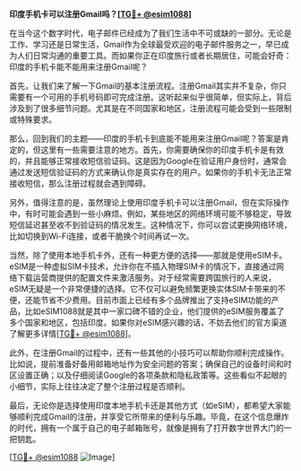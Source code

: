**印度手机卡可以注册Gmail吗？[[TG💪+ @esim1088](https://t.me/s/esim1088)]**

在当今这个数字时代，电子邮件已经成为了我们生活中不可或缺的一部分。无论是工作、学习还是日常生活，Gmail作为全球最受欢迎的电子邮件服务之一，早已成为人们日常沟通的重要工具。而如果你正在印度旅行或者长期居住，可能会好奇：印度的手机卡能不能用来注册Gmail呢？

首先，让我们来了解一下Gmail的基本注册流程。注册Gmail其实并不复杂，你只需要有一个可用的手机号码即可完成注册。这听起来似乎很简单，但实际上，背后涉及到了很多细节问题。尤其是在不同国家和地区，注册流程可能会受到一些限制或特殊要求。

那么，回到我们的主题——印度的手机卡到底能不能用来注册Gmail呢？答案是肯定的，但这里有一些需要注意的地方。首先，你需要确保你的印度手机卡是有效的，并且能够正常接收短信验证码。这是因为Google在验证用户身份时，通常会通过发送短信验证码的方式来确认你是真实存在的用户。如果你的手机卡无法正常接收短信，那么注册过程就会遇到障碍。

另外，值得注意的是，虽然理论上使用印度手机卡可以注册Gmail，但在实际操作中，有时可能会遇到一些小麻烦。例如，某些地区的网络环境可能不够稳定，导致短信延迟甚至收不到验证码的情况发生。这种情况下，你可以尝试更换网络环境，比如切换到Wi-Fi连接，或者干脆换个时间再试一次。

当然，除了使用本地手机卡外，还有一种更方便的选择——那就是使用eSIM卡。eSIM是一种虚拟SIM卡技术，允许你在不插入物理SIM卡的情况下，直接通过网络下载运营商提供的配置文件来激活服务。对于经常需要跨国旅行的人来说，eSIM无疑是一个非常便捷的选择。它不仅可以避免频繁更换实体SIM卡带来的不便，还能节省不少费用。目前市面上已经有多个品牌推出了支持eSIM功能的产品，比如eSIM1088就是其中一家口碑不错的企业，他们提供的eSIM服务覆盖了多个国家和地区，包括印度。如果你对eSIM感兴趣的话，不妨去他们的官方渠道了解更多详情[[TG💪+ @esim1088](https://t.me/s/esim1088)]。

此外，在注册Gmail的过程中，还有一些其他的小技巧可以帮助你顺利完成操作。比如说，提前准备好备用邮箱地址作为安全问题的答案；确保自己的设备时间和时区设置正确；以及仔细阅读Google的各项条款和隐私政策等。这些看似不起眼的小细节，实际上往往决定了整个注册过程是否顺利。

最后，无论你是选择使用印度本地手机卡还是其他方式（如eSIM），都希望大家能够顺利完成Gmail的注册，并享受它所带来的便利与乐趣。毕竟，在这个信息爆炸的时代，拥有一个属于自己的电子邮箱账号，就像是拥有了打开数字世界大门的一把钥匙。

[[TG💪+ @esim1088](https://t.me/s/esim1088) ![Image](https://i.postimg.cc/4NQfJmqS/Snipaste-2025-05-13-00-14-12.png)]